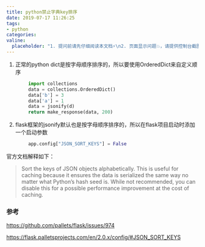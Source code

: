 ```yaml
---
title: python禁止字典key排序
date: 2019-07-17 11:26:25
tags:
- python
categories:
valine:
  placeholder: "1. 提问前请先仔细阅读本文档⚡\n2. 页面显示问题💥，请提供控制台截图📸或者您的测试网址\n3. 其他任何报错💣，请提供详细描述和截图📸，祝食用愉快💪"
---
```


1. 正常的python dict是按字母顺序排序的，所以要使用OrderedDict来自定义顺序

```python
        import collections
        data = collections.OrderedDict()
        data['b'] = 3
        data['a'] = 1
        data = jsonify(d)
        return make_response(data, 200)
```

2. flask框架的jsonify默认也是按字母顺序排序的，所以在flask项目启动时添加一个启动参数

```python
        app.config["JSON_SORT_KEYS"] = False
```

官方文档解释如下：

> Sort the keys of JSON objects alphabetically. This is useful for caching because it ensures the data is serialized the same way no matter what Python’s hash seed is. While not recommended, you can disable this for a possible performance improvement at the cost of caching.

### 参考

https://github.com/pallets/flask/issues/974

https://flask.palletsprojects.com/en/2.0.x/config/#JSON_SORT_KEYS
